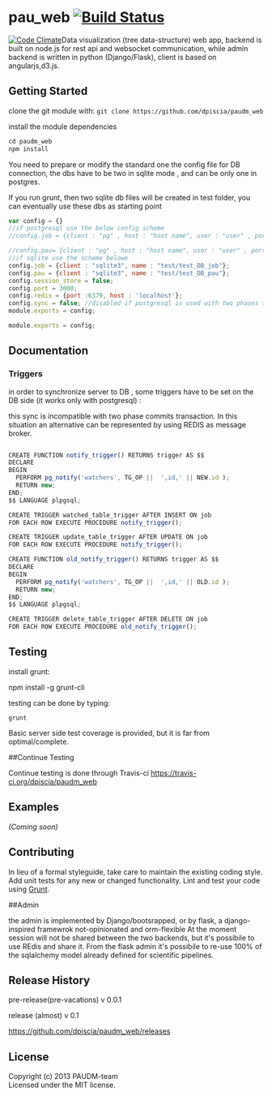 # pau_web [![Build Status](https://secure.travis-ci.org/dpiscia/paudm_web.png?branch=master)](http://travis-ci.org/dpiscia/paudm_web)

[![Code Climate](https://codeclimate.com/github/dpiscia/paudm_web.png)](https://codeclimate.com/github/dpiscia/paudm_web)Data visualization (tree data-structure) web app,
backend is built on node.js for rest api and websocket communication, while admin backend is written in python (Django/Flask), client is based on angularjs,d3.js.

## Getting Started
clone the  git module with: `git clone https://github.com/dpiscia/paudm_web`

install the module dependencies

```javascript
cd paudm_web
npm install
```
You need to prepare or modify the standard one the config file for DB connection, the dbs have to be two in sqlite mode ,
and can be only one in postgres.

If you run grunt, then two sqlite db files will be created in test folder, you can eventually use these dbs as starting point
```javascript
var config = {}
//if postgresql use the below config scheme
//config.job = {client : "pg" , host : "host name", user : "user" , port : 5432 , password : "pwd" , name : "db_name" }; 

//config.pau= {client : "pg" , host : "host name", user : "user" , port : 5432 ,password : "pwd" , name : "db_name" }; 
//if sqlite use the scheme belowe
config.job = {client : "sqlite3", name : "test/test_DB_job"};
config.pau = {client : "sqlite3", name : "test/test_DB_pau"};
config.session_store = false;
config.port = 3000;
config.redis = {port :6379, host : 'localhost'};
config.sync = false; //disabled if postgresql is used with two phases transaction or with sqlite3
module.exports = config;

module.exports = config;
```

## Documentation


### Triggers
in order to synchronize server to DB , some triggers have to be set on the DB side (it works only with postgresql) :

this sync is incompatible with two phase commits transaction. 
In this situation an alternative
can be represented by using REDIS as message broker.

```javascript

CREATE FUNCTION notify_trigger() RETURNS trigger AS $$
DECLARE
BEGIN
  PERFORM pg_notify('watchers', TG_OP ||  ',id,' || NEW.id );
  RETURN new;
END;
$$ LANGUAGE plpgsql;
```

```javascript
CREATE TRIGGER watched_table_trigger AFTER INSERT ON job 
FOR EACH ROW EXECUTE PROCEDURE notify_trigger();
```
```javascript
CREATE TRIGGER update_table_trigger AFTER UPDATE ON job 
FOR EACH ROW EXECUTE PROCEDURE notify_trigger();
```

```javascript
CREATE FUNCTION old_notify_trigger() RETURNS trigger AS $$
DECLARE
BEGIN
  PERFORM pg_notify('watchers', TG_OP ||  ',id,' || OLD.id );
  RETURN new;
END;
$$ LANGUAGE plpgsql;

```
```javascript
CREATE TRIGGER delete_table_trigger AFTER DELETE ON job 
FOR EACH ROW EXECUTE PROCEDURE old_notify_trigger();
```
## Testing

install grunt:

npm install -g grunt-cli


testing can be done by typing:
```shell
grunt
```

Basic server side test coverage is provided, but it is far from optimal/complete.

##Continue Testing

Continue testing is done through Travis-ci https://travis-ci.org/dpiscia/paudm_web

## Examples
_(Coming soon)_

## Contributing
In lieu of a formal styleguide, take care to maintain the existing coding style. Add unit tests for any new or changed functionality. Lint and test your code using [Grunt](http://gruntjs.com/).

##Admin

the admin is implemented by Django/bootsrapped, or by flask, a django-inspired framewrok not-opinionated and orm-flexible
At the moment session will not be shared between the two backends, but it's possibile to use REdis and share it.
From the flask admin it's possibile to re-use 100% of the sqlalchemy model already defined for scientific pipelines.
## Release History
pre-release(pre-vacations) v 0.0.1 

release (almost) v 0.1

https://github.com/dpiscia/paudm_web/releases

## License
Copyright (c) 2013 PAUDM-team  
Licensed under the MIT license.



